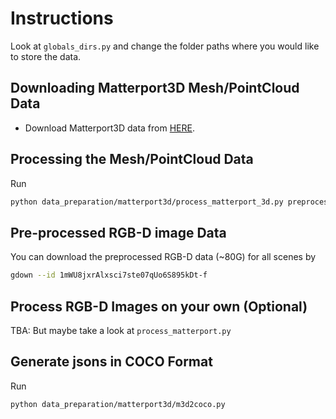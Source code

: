 # Instructions

Look at `globals_dirs.py` and change the folder paths where you would like to store the data.

## Downloading Matterport3D Mesh/PointCloud Data
- Download Matterport3D data from [HERE](https://niessner.github.io/Matterport/). 

## Processing the Mesh/PointCloud Data
Run 

```bash
python data_preparation/matterport3d/process_matterport_3d.py preprocess --data_dir PATH_TO_RAW_DATA --save_dir SAVE_DATA
```

## Pre-processed RGB-D image Data
You can download the preprocessed RGB-D data (~80G) for all scenes by

```bash
gdown --id 1mWU8jxrAlxsci7ste07qUo6S895kDt-f
```

## Process RGB-D Images on your own (Optional)
TBA: But maybe take a look at `process_matterport.py`


## Generate jsons in COCO Format
Run 

```bash
python data_preparation/matterport3d/m3d2coco.py
```
